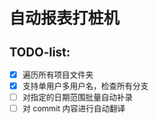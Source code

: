 # 自动报表打桩机

## TODO-list:

- [x] 遍历所有项目文件夹
- [x] 支持单用户多用户名，检查所有分支
- [ ] 对指定的日期范围批量自动补录
- [ ] 对 commit 内容进行自动翻译